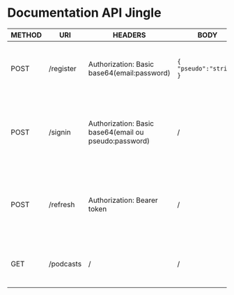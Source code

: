 # Documentation API Jingle

| METHOD | URI       | HEADERS                                               | BODY                        | RETOURNE                                                                                                     | DESCRIPTION            |
|--------|-----------|-------------------------------------------------------|-----------------------------|--------------------------------------------------------------------------------------------------------------|------------------------|
| POST   | /register | Authorization: Basic base64(email:password)           | ```{ "pseudo":"string" }``` | {<br/> user: {<br/> id:string,<br/> email:string <br/>}<br/>}                                                | Créer un utilisateur   |
| POST   | /signin   | Authorization: Basic base64(email ou pseudo:password) | /                           | {<br/> user: {<br/> id:string,<br/> email:string, <br/> token:string,<br/> refreshToken:string<br/>}<br/>}   | Se connecter           |
| POST   | /refresh  | Authorization: Bearer token                           | /                           | {<br/> user: {<br/> id:string,<br/> email:string, <br/> token:string,<br/> refreshToken:string<br/>}<br/>}   | Rafraichir le token    |
| GET    | /podcasts | /                                                     | /                           | {<br/> podcasts:[<br/>...<br/>] <br/>}                                                                       | Récupérer les podcasts |


